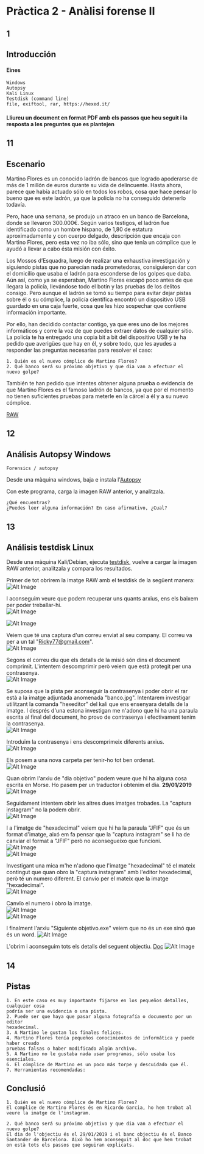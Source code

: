 # Pràctica 2 - Anàlisi forense II

## 1

## Introducción

#### Eines
```
Windows
Autopsy
Kali Linux
Testdisk (command line)
file, exiftool, rar, https://hexed.it/
```

#### Lliureu un document en format PDF amb els passos que heu seguit i la resposta a les preguntes que es plantejen

## 11

## Escenario

Martino Flores es un conocido ladrón de bancos que logrado apoderarse de más de 1
millón de euros durante su vida de delincuente. Hasta ahora, parece que había actuado
sólo en todos los robos, cosa que hace pensar lo bueno que es este ladrón, ya que la
policía no ha conseguido detenerlo todavía.

Pero, hace una semana, se produjo un atraco en un banco de Barcelona, donde se
llevaron 300.000€. Según varios testigos, el ladrón fue identificado como un hombre
hispano, de 1,80 de estatura aproximadamente y con cuerpo delgado, descripción que
encaja con Martino Flores, pero esta vez no iba sólo, sino que tenía un cómplice que
le ayudó a llevar a cabo ésta misión con éxito.


Los Mossos d’Esquadra, luego de realizar una exhaustiva investigación y siguiendo
pistas que no parecían nada prometedoras, consiguieron dar con el domicilio que usaba
el ladrón para esconderse de los golpes que daba. Aún así, como ya se esperaban,
Martino Flores escapó poco antes de que llegara la policía, llevándose todo el botín y
las pruebas de los delitos consigo. Pero aunque el ladrón se tomó su tiempo para
evitar dejar pistas sobre él o su cómplice, la policía científica encontró un
dispositivo USB guardado en una caja fuerte, cosa que les hizo sospechar que contiene
información importante.

Por ello, han decidido contactar contigo, ya que eres uno de los mejores informáticos
y corre la voz de que puedes extraer datos de cualquier sitio. La policía te ha
entregado una copia bit a bit del dispositivo USB y te ha pedido que averigües que hay
en él, y sobre todo, que les ayudes a responder las preguntas necesarias para resolver
el caso:

```
1. Quién es el nuevo cómplice de Martino Flores?
2. Qué banco será su próximo objetivo y que dia van a efectuar el nuevo golpe?
```
También te han pedido que intentes obtener alguna prueba o evidencia de que Martino
Flores es el famoso ladrón de bancos, ya que por el momento no tienen suficientes
pruebas para meterle en la cárcel a él y a su nuevo cómplice.

[RAW](./RAWs/USB_Marino)

## 12

## Análisis Autopsy Windows

```
Forensics / autopsy
```
Desde una màquina windows, baja e instala l'[Autopsy](https://www.autopsy.com/)

Con este programa, carga la imagen RAW anterior, y analitzala.

```
¿Qué encuentras?
¿Puedes leer alguna información? En caso afirmativo, ¿Cual?
```
## 13

## Análisis testdisk Linux

Desde una màquina Kali/Debian, ejecuta [testdisk](https://www.cgsecurity.org/wiki/TestDisk_Download), vuelve a cargar la imagen RAW anterior, analitzala y compara los resultados.

Primer de tot obrirem la imatge RAW amb el testdisk de la següent manera:  
![Alt Image](./Images/ImagesPractica2/testdisk0.png)

I aconseguim veure que podem recuperar uns quants arxius, ens els baixem per poder treballar-hi.  
![Alt Image](./Images/ImagesPractica2/testdisk1.png)  

![Alt Image](./Images/ImagesPractica2/tree.png)

Veiem que té una captura d'un correu enviat al seu company. El correu va per a un tal "Ricky77@gmail.com".  
![Alt Image](./Images/ImagesPractica2/capturaGmail.png)

Segons el correu diu que els detalls de la misió són dins el document comprimit. L'intentem descomprimir però veiem que està protegit per una contrasenya.  
![Alt Image](./Images/ImagesPractica2/unrarContra.png)

Se suposa que la pista per aconseguir la contrasenya i poder obrir el rar està a la imatge adjuntada anomenada "banco.jpg". Intentarem investigar utilitzant la comanda "hexeditor" del kali que ens ensenyara detalls de la imatge. I després d'una estona investigan me n'adono que hi ha una paraula escrita al final del document, ho provo de contrasenya i efectivament tenim la contrasenya.  
![Alt Image](./Images/ImagesPractica2/contra.png)

Introduïm la contrasenya i ens descomprimeix diferents arxius.  
![Alt Image](./Images/ImagesPractica2/extract.png)

Els posem a una nova carpeta per tenir-ho tot ben ordenat.  
![Alt Image](./Images/ImagesPractica2/extractls.png)

Quan obrim l'arxiu de "dia objetivo" podem veure que hi ha alguna cosa escrita en Morse. Ho pasem per un traductor i obtenim el dia. **29/01/2019**  
![Alt Image](./Images/ImagesPractica2/diaObjetivo.png)

Seguidament intentem obrir les altres dues imatges trobades. La "captura instagram" no la podem obrir.  
![Alt Image](./Images/ImagesPractica2/captInstaCorrupte.png)

I a l'imatge de "hexadecimal" veiem que hi ha la paraula "JFIF" que és un format d'imatge, aixó em fa pensar que la "captura instagram" se li ha de canviar el format a "JFIF" però no aconsegueixo que funcioni.  
![Alt Image](./Images/ImagesPractica2/hexadecimal.png)  
![Alt Image](./Images/ImagesPractica2/captJFIF.png)

Investigant una mica m'he n'adono que l'imatge "hexadecimal" té el mateix contingut que quan obro la "captura instagram" amb l'editor hexadecimal, però té un numero diferent. El canvio per el mateix que la imatge "hexadecimal".  
![Alt Image](./Images/ImagesPractica2/comparació.png)

Canvïo el numero i obro la imatge.  
![Alt Image](./Images/ImagesPractica2/canviInsta.png)  
![Alt Image](./Images/ImagesPractica2/instaFinal.png)

I finalment l'arxiu "Siguiente objetivo.exe" veiem que no és un exe sinó que és un word.
![Alt Image](./Images/ImagesPractica2/fileExe.png)  

L'obrim i aconseguim tots els detalls del seguent objectiu. [Doc](./DOCs/siguienteObjetivo.doc)
![Alt Image](./Images/ImagesPractica2/docFinal.png)  


## 14

## Pistas

```
1. En este caso es muy importante fijarse en los pequeños detalles, cualquier cosa
podría ser una evidencia o una pista.
2. Puede ser que haya que pasar alguna fotografía o documento por un editor
hexadecimal.
3. A Martino le gustan los finales felices.
4. Martino Flores tenía pequeños conocimientos de informática y puede haber creado
pruebas falsas o haber modificado algún archivo.
5. A Martino no le gustaba nada usar programas, sólo usaba los esenciales.
6. El cómplice de Martino es un poco más torpe y descuidado que él.
7. Herramientas recomendadas:
```


## Conclusió
```
1. Quién es el nuevo cómplice de Martino Flores?
El complice de Martino Flores és en Ricardo Garcia, ho hem trobat al veure la imatge de l'instagram.

2. Qué banco será su próximo objetivo y que dia van a efectuar el nuevo golpe?
El dia de l'objectiu és el 29/01/2019 i el banc objectiu és el Banco Santander de Barcelona. Això ho hem aconseguit al doc que hem trobat on està tots els passos que seguiran explicats.
```










